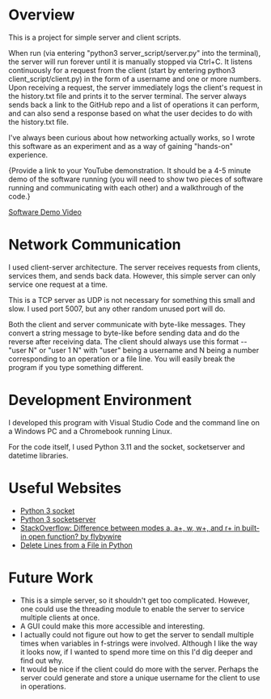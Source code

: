 # Overview

This is a project for simple server and client scripts.

When run (via entering "python3 server_script/server.py" into the terminal), the server will run forever until it is manually stopped via Ctrl+C. It listens continuously for a request from the client (start by entering python3 client_script/client.py) in the form of a username and one or more numbers.  Upon receiving a request, the server immediately logs the client's request in the history.txt file and prints it to the server terminal. The server always sends back a link to the GitHub repo and a list of operations it can perform, and can also send a response based on what the user decides to do with the history.txt file.

I've always been curious about how networking actually works, so I wrote this software as an experiment and as a way of gaining "hands-on" experience.

{Provide a link to your YouTube demonstration.  It should be a 4-5 minute demo of the software running (you will need to show two pieces of software running and communicating with each other) and a walkthrough of the code.}

[Software Demo Video](http://youtube.link.goes.here)

# Network Communication

I used client-server architecture. The server receives requests from clients, services them, and sends back data. However, this simple server can only service one request at a time.

This is a TCP server as UDP is not necessary for something this small and slow. I used port 5007, but any other random unused port will do.

Both the client and server communicate with byte-like messages. They convert a string message to byte-like before sending data and do the reverse after receiving data. The client should always use this format -- "user N" or "user 1 N" with "user" being a username and N being a number corresponding to an operation or a file line. You will easily break the program if you type something different.

# Development Environment

I developed this program with Visual Studio Code and the command line on a Windows PC and a Chromebook running Linux.

For the code itself, I used Python 3.11 and the socket, socketserver and datetime libraries.

# Useful Websites

* [Python 3 socket](https://docs.python.org/3.11/library/socket.html)
* [Python 3 socketserver](https://docs.python.org/3/library/socketserver.html)
* [StackOverflow: Difference between modes a, a+, w, w+, and r+ in built-in open function? by flybywire](https://stackoverflow.com/questions/1466000/difference-between-modes-a-a-w-w-and-r-in-built-in-open-function)
* [Delete Lines from a File in Python](https://pynative.com/python-delete-lines-from-file/)

# Future Work

* This is a simple server, so it shouldn't get too complicated. However, one could use the threading module to enable the server to service multiple clients at once.
* A GUI could make this more accessible and interesting.
* I actually could not figure out how to get the server to sendall multiple times when variables in f-strings were involved. Although I like the way it looks now, if I wanted to spend more time on this I'd dig deeper and find out why.
* It would be nice if the client could do more with the server. Perhaps the server could generate and store a unique username for the client to use in operations.